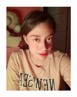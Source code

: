 <a href="url"><img src="https://github.com/XimeMael/RETO-1-MASTER/blob/main/IMAGES/XimeMael.png" align="left" height="220" width="170" ></a>